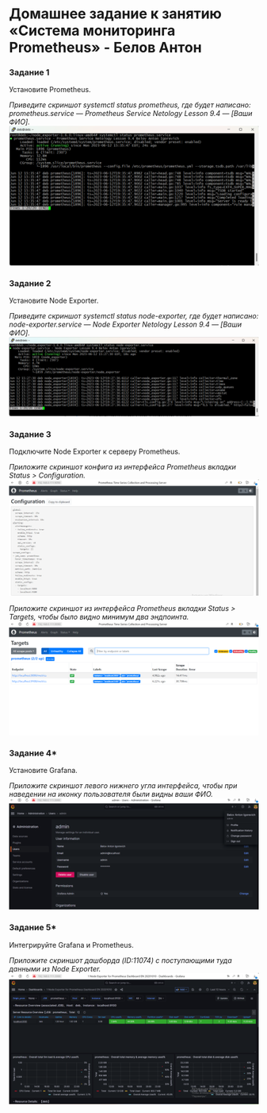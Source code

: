 # Домашнее задание к занятию «Система мониторинга Prometheus» - Белов Антон


### Задание 1
Установите Prometheus.

*Приведите скриншот systemctl status prometheus, где будет написано: prometheus.service — Prometheus Service Netology Lesson 9.4 — [Ваши ФИО].*
![1.1](./scrshts/tz_1.1.png)


### Задание 2
Установите Node Exporter.

*Приведите скриншот systemctl status node-exporter, где будет написано: node-exporter.service — Node Exporter Netology Lesson 9.4 — [Ваши ФИО].*
![2.1](./scrshts/tz_2.1.png)

### Задание 3
Подключите Node Exporter к серверу Prometheus.

*Приложите скриншот конфига из интерфейса Prometheus вкладки Status > Configuration.*
![3.1](./scrshts/tz_3.1.png)

*Приложите скриншот из интерфейса Prometheus вкладки Status > Targets, чтобы было видно минимум два эндпоинта.*
![3.2](./scrshts/tz_3.2.png)

### Задание 4*
Установите Grafana.

*Приложите скриншот левого нижнего угла интерфейса, чтобы при наведении на иконку пользователя были видны ваши ФИО.*
![4.1](./scrshts/tz_4.1.png)

### Задание 5*
Интегрируйте Grafana и Prometheus.

*Приложите скриншот дашборда (ID:11074) с поступающими туда данными из Node Exporter.*
![5.1](./scrshts/tz_5.1.png)

